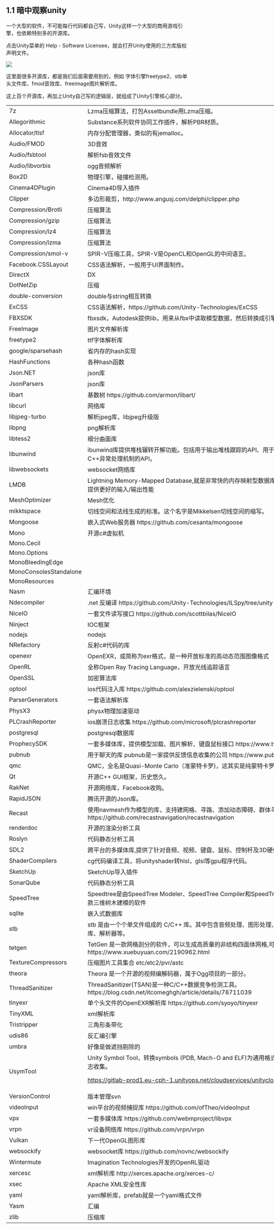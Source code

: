 ## 1.1 暗中观察unity

一个大型的软件，不可能每行代码都自己写，Unity这样一个大型的商用游戏引擎，也依赖特别多的开源库。

点击Unity菜单的 Help - Software Licensee，就会打开Unity使用的三方库版权声明文件。

![](../../imgs/1/1.1/unity_software_lincensee.png)

这里面很多开源库，都是我们后面需要用到的，例如 字体引擎freetype2、stb单头文件库、fmod音效库、freeimage图片解析库。

这上百个开源库，再加上Unity自己写的逻辑层，就组成了Unity引擎核心部分。

<table border=0 cellpadding=0 cellspacing=0 width=1026 style='border-collapse:
 collapse;table-layout:fixed;width:769pt'>
 <col width=147 style='mso-width-source:userset;mso-width-alt:5233;width:110pt'>
 <col width=687 style='mso-width-source:userset;mso-width-alt:24433;width:515pt'>
 <col width=64 span=3 style='width:48pt'>
 <tr height=18 style='height:13.8pt'>
  <td height=18 class=xl66 width=147 style='height:13.8pt;width:110pt'>7z</td>
  <td class=xl66 width=687 style='width:515pt'>Lzma压缩算法，打包Assetbundle用Lzma压缩。</td>
 </tr>
 <tr height=18 style='height:13.8pt'>
  <td height=18 class=xl66 style='height:13.8pt'>Allegorithmic</td>
  <td class=xl66 colspan=4 style='mso-ignore:colspan'>Substance系列软件协同工作插件，解析PBR材质。</td>
  
 </tr>

 <tr height=18 style='height:13.8pt'>
  <td height=18 class=xl66 style='height:13.8pt'>Allocator/tlsf</td>
  <td class=xl66 colspan=4 style='mso-ignore:colspan'>内存分配管理器，类似的有jemalloc。</td>
  
 </tr>

 <tr height=18 style='height:13.8pt'>
  <td height=18 class=xl66 style='height:13.8pt'>Audio/FMOD</td>
  <td class=xl66 colspan=4 style='mso-ignore:colspan'>3D音效</td>
  
 </tr>
 <tr height=18 style='height:13.8pt'>
  <td height=18 class=xl66 style='height:13.8pt'>Audio/fsbtool</td>
  <td class=xl66 colspan=4 style='mso-ignore:colspan'>解析fsb音效文件</td>
  
 </tr>
 <tr height=18 style='height:13.8pt'>
  <td height=18 class=xl66 style='height:13.8pt'>Audio/libvorbis</td>
  <td class=xl66 colspan=4 style='mso-ignore:colspan'>ogg音频解析</td>
  
 </tr>

 <tr height=18 style='height:13.8pt'>
  <td height=18 class=xl66 style='height:13.8pt'>Box2D</td>
  <td class=xl66 colspan=4 style='mso-ignore:colspan'>物理引擎，碰撞检测用。</td>
  
 </tr>
 <tr height=18 style='height:13.8pt'>
  <td height=18 class=xl66 style='height:13.8pt'>Cinema4DPlugin</td>
  <td class=xl66 colspan=4 style='mso-ignore:colspan'>Cinema4D导入插件</td>
  
 </tr>
 <tr height=18 style='height:13.8pt'>
  <td height=18 class=xl66 style='height:13.8pt'>Clipper</td>
  <td class=xl66 colspan=4 style='mso-ignore:colspan'>多边形裁剪，http://www.angusj.com/delphi/clipper.php</td>
  
 </tr>

 <tr height=18 style='height:13.8pt'>
  <td height=18 class=xl66 style='height:13.8pt'>Compression/Brotli</td>
  <td class=xl66 colspan=4 style='mso-ignore:colspan'>压缩算法</td>
  
 </tr>
 <tr height=18 style='height:13.8pt'>
  <td height=18 class=xl66 style='height:13.8pt'>Compression/gzip</td>
  <td class=xl66 colspan=4 style='mso-ignore:colspan'>压缩算法</td>
  
 </tr>
 <tr height=18 style='height:13.8pt'>
  <td height=18 class=xl66 style='height:13.8pt'>Compression/lz4</td>
  <td class=xl66 colspan=4 style='mso-ignore:colspan'>压缩算法</td>
  
 </tr>
 <tr height=18 style='height:13.8pt'>
  <td height=18 class=xl66 style='height:13.8pt'>Compression/lzma</td>
  <td class=xl66 colspan=4 style='mso-ignore:colspan'>压缩算法</td>
  
 </tr>
 <tr height=18 style='height:13.8pt'>
  <td height=18 class=xl66 style='height:13.8pt'>Compression/smol-v</td>
  <td class=xl66 colspan=4 style='mso-ignore:colspan'>SPIR-V压缩工具，SPIR-V是OpenCL和OpenGL的中间语言。</td>
  
 </tr>

 <tr height=18 style='height:13.8pt'>
  <td height=18 class=xl66 style='height:13.8pt'>Facebook.CSSLayout</td>
  <td class=xl66 colspan=4 style='mso-ignore:colspan'>CSS语法解析，一般用于UI界面制作。</td>
  
 </tr>
 <tr height=18 style='height:13.8pt'>
  <td height=18 class=xl66 style='height:13.8pt'>DirectX</td>
  <td class=xl66 colspan=4 style='mso-ignore:colspan'>DX</td>
  
 </tr>
 <tr height=18 style='height:13.8pt'>
  <td height=18 class=xl66 style='height:13.8pt'>DotNetZip</td>
  <td class=xl66 colspan=4 style='mso-ignore:colspan'>压缩</td>
  
 </tr>
 <tr height=18 style='height:13.8pt'>
  <td height=18 class=xl66 style='height:13.8pt'>double-conversion</td>
  <td class=xl66 colspan=4 style='mso-ignore:colspan'>double与string相互转换</td>
  
 </tr>
 <tr height=18 style='height:13.8pt'>
  <td height=18 class=xl66 style='height:13.8pt'>ExCSS</td>
  <td class=xl66 colspan=4 style='mso-ignore:colspan'>CSS语法解析，https://github.com/Unity-Technologies/ExCSS</td>
  
 </tr>

 <tr height=18 style='height:13.8pt'>
  <td height=18 class=xl66 style='height:13.8pt'>FBXSDK</td>
  <td class=xl66 colspan=4 style='mso-ignore:colspan'>fbxsdk，Autodesk提供lib，用来从fbx中读取模型数据，然后转换成引擎自定义格式</td>
  
 </tr>
 <tr height=18 style='height:13.8pt'>
  <td height=18 class=xl66 style='height:13.8pt'>FreeImage</td>
  <td class=xl66 colspan=4 style='mso-ignore:colspan'>图片文件解析库</td>
  
 </tr>
 <tr height=18 style='height:13.8pt'>
  <td height=18 class=xl66 style='height:13.8pt'>freetype2</td>
  <td class=xl66 colspan=4 style='mso-ignore:colspan'>ttf字体解析库</td>
  
 </tr>

 <tr height=18 style='height:13.8pt'>
  <td height=18 class=xl66 style='height:13.8pt'>google/sparsehash</td>
  <td class=xl66 colspan=4 style='mso-ignore:colspan'>省内存的hash实现</td>
  
 </tr>
 <tr height=18 style='height:13.8pt'>
  <td height=18 class=xl66 style='height:13.8pt'>HashFunctions</td>
  <td class=xl66 colspan=4 style='mso-ignore:colspan'>各种hash函数</td>
  
 </tr>

 <tr height=18 style='height:13.8pt'>
  <td height=18 class=xl66 style='height:13.8pt'>Json.NET</td>
  <td class=xl66 colspan=4 style='mso-ignore:colspan'>json库</td>
  
 </tr>
 <tr height=18 style='height:13.8pt'>
  <td height=18 class=xl66 style='height:13.8pt'>JsonParsers</td>
  <td class=xl66 colspan=4 style='mso-ignore:colspan'>json库</td>
  
 </tr>
 <tr height=18 style='height:13.8pt'>
  <td height=18 class=xl66 style='height:13.8pt'>libart</td>
  <td class=xl66 colspan=4 style='mso-ignore:colspan'>基数树 https://github.com/armon/libart/</td>
  
 </tr>
 <tr height=18 style='height:13.8pt'>
  <td height=18 class=xl66 style='height:13.8pt'>libcurl</td>
  <td class=xl66 colspan=4 style='mso-ignore:colspan'>网络库</td>
  
 </tr>

 <tr height=18 style='height:13.8pt'>
  <td height=18 class=xl66 style='height:13.8pt'>libjpeg-turbo</td>
  <td class=xl66 colspan=4 style='mso-ignore:colspan'>解析jpeg库，libjpeg升级版</td>
  
 </tr>
 <tr height=18 style='height:13.8pt'>
  <td height=18 class=xl66 style='height:13.8pt'>libpng</td>
  <td class=xl66 colspan=4 style='mso-ignore:colspan'>png解析库</td>
  
 </tr>
 <tr height=18 style='height:13.8pt'>
  <td height=18 class=xl66 style='height:13.8pt'>libtess2</td>
  <td class=xl66 colspan=4 style='mso-ignore:colspan'>细分曲面库</td>
  
 </tr>
 <tr height=18 style='height:13.8pt'>
  <td height=18 class=xl66 style='height:13.8pt'>libunwind</td>
  <td class=xl66 colspan=4 style='mso-ignore:colspan'>ibunwind库提供堆栈辗转开解功能。包括用于输出堆栈跟踪的API、用于以编程方式辗转开解堆栈的API以及支持C++异常处理机制的API。</td>
 </tr>

 <tr height=18 style='height:13.8pt'>
  <td height=18 class=xl66 style='height:13.8pt'>libwebsockets</td>
  <td class=xl66 colspan=4 style='mso-ignore:colspan'>websocket网络库</td>
  
 </tr>
 <tr height=18 style='height:13.8pt'>
  <td height=18 class=xl66 style='height:13.8pt'>LMDB</td>
  <td class=xl66 colspan=3 style='mso-ignore:colspan'>Lightning Memory-Mapped
  Database,就是非常快的内存映射型数据库,LMDB使用内存映射文件,可以提供更好的输入/输出性能</td>
  
 </tr>

 <tr height=18 style='height:13.8pt'>
  <td height=18 class=xl66 style='height:13.8pt'>MeshOptimizer</td>
  <td class=xl66 colspan=4 style='mso-ignore:colspan'>Mesh优化</td>
  
 </tr>
 <tr height=18 style='height:13.8pt'>
  <td height=18 class=xl66 style='height:13.8pt'>mikktspace</td>
  <td class=xl66 colspan=4 style='mso-ignore:colspan'>切线空间和法线生成的标准。这个名字是Mikkelsen切线空间的缩写。</td>
  
 </tr>
 <tr height=18 style='height:13.8pt'>
  <td height=18 class=xl66 style='height:13.8pt'>Mongoose</td>
  <td class=xl66 colspan=4 style='mso-ignore:colspan'>嵌入式Web服务器 https://github.com/cesanta/mongoose</td>
  
 </tr>

 <tr height=18 style='height:13.8pt'>
  <td height=18 class=xl66 style='height:13.8pt'>Mono</td>
  <td class=xl66 colspan=4 style='mso-ignore:colspan'>开源c#虚拟机</td>
  
 </tr>
 <tr height=18 style='height:13.8pt'>
  <td height=18 class=xl66 style='height:13.8pt'>Mono.Cecil</td>
  <td class=xl66 colspan=4 style='mso-ignore:colspan'></td>
  
 </tr>
 <tr height=18 style='height:13.8pt'>
  <td height=18 class=xl66 style='height:13.8pt'>Mono.Options</td>
  <td class=xl66 colspan=4 style='mso-ignore:colspan'></td>
  
 </tr>
 <tr height=18 style='height:13.8pt'>
  <td height=18 class=xl66 style='height:13.8pt'>MonoBleedingEdge</td>
  <td class=xl66 colspan=4 style='mso-ignore:colspan'></td>
  
 </tr>
 <tr height=18 style='height:13.8pt'>
  <td height=18 class=xl66 style='height:13.8pt'>MonoConsolesStandalone</td>
  <td class=xl66 colspan=4 style='mso-ignore:colspan'></td>
 </tr>
 <tr height=18 style='height:13.8pt'>
  <td height=18 class=xl66 style='height:13.8pt'>MonoResources</td>
  <td class=xl66 colspan=4 style='mso-ignore:colspan'></td>
  
 </tr>

 <tr height=18 style='height:13.8pt'>
  <td height=18 class=xl66 style='height:13.8pt'>Nasm</td>
  <td class=xl66 colspan=4 style='mso-ignore:colspan'>汇编环境</td>
  
 </tr>
 <tr height=18 style='height:13.8pt'>
  <td height=18 class=xl66 style='height:13.8pt'>Ndecompiler</td>
  <td class=xl66 colspan=4 style='mso-ignore:colspan'>.net 反编译
  https://github.com/Unity-Technologies/ILSpy/tree/unity</td>
  
 </tr>

 <tr height=18 style='height:13.8pt'>
  <td height=18 class=xl66 style='height:13.8pt'>NiceIO</td>
  <td class=xl66 colspan=4 style='mso-ignore:colspan'>一套文件读写接口 https://github.com/scottbilas/NiceIO</td>
  
 </tr>
 <tr height=18 style='height:13.8pt'>
  <td height=18 class=xl66 style='height:13.8pt'>Ninject</td>
  <td class=xl66 colspan=4 style='mso-ignore:colspan'>IOC框架</td>
  
 </tr>

 <tr height=18 style='height:13.8pt'>
  <td height=18 class=xl66 style='height:13.8pt'>nodejs</td>
  <td class=xl66 colspan=4 style='mso-ignore:colspan'>nodejs</td>
  
 </tr>
 <tr height=18 style='height:13.8pt'>
  <td height=18 class=xl66 style='height:13.8pt'>NRefactory</td>
  <td class=xl66 colspan=4 style='mso-ignore:colspan'>反射c#代码的库</td>
  
 </tr>

 <tr height=18 style='height:13.8pt'>
  <td height=18 class=xl66 style='height:13.8pt'>openexr</td>
  <td class=xl66>OpenEXR<font class="font7">，或简称为exr格式，是一种开放标准的高动态范围图像格式</font><ruby><font
  class="font5"><rt class=font5></rt></font></ruby></td>
  
 </tr>
 <tr height=18 style='height:13.8pt'>
  <td height=18 class=xl66 style='height:13.8pt'>OpenRL</td>
  <td class=xl66 colspan=4 style='mso-ignore:colspan'>全称Open Ray Tracing Language，开放光线追踪语言</td>
  
 </tr>
 <tr height=18 style='height:13.8pt'>
  <td height=18 class=xl66 style='height:13.8pt'>OpenSSL</td>
  <td class=xl66 colspan=4 style='mso-ignore:colspan'>加密算法库</td>
  
 </tr>
 
 <tr height=18 style='height:13.8pt'>
  <td height=18 class=xl66 style='height:13.8pt'>optool</td>
  <td class=xl66 colspan=4 style='mso-ignore:colspan'>ios代码注入库 https://github.com/alexzielenski/optool</td>
  
 </tr>

 <tr height=18 style='height:13.8pt'>
  <td height=18 class=xl66 style='height:13.8pt'>ParserGenerators</td>
  <td class=xl66 colspan=4 style='mso-ignore:colspan'>一套语法解析库</td>
  
 </tr>

 <tr height=18 style='height:13.8pt'>
  <td height=18 class=xl66 style='height:13.8pt'>PhysX3</td>
  <td class=xl66 colspan=4 style='mso-ignore:colspan'>physx物理加速驱动</td>
  
 </tr>
 <tr height=18 style='height:13.8pt'>
  <td height=18 class=xl66 style='height:13.8pt'>PLCrashReporter</td>
  <td class=xl66 colspan=4 style='mso-ignore:colspan'>ios崩溃日志收集 https://github.com/microsoft/plcrashreporter</td>
  
 </tr>

 <tr height=18 style='height:13.8pt'>
  <td height=18 class=xl66 style='height:13.8pt'>postgresql</td>
  <td class=xl66 colspan=4 style='mso-ignore:colspan'>postgresql数据库</td>
  
 </tr>
 <tr height=18 style='height:13.8pt'>
  <td height=18 class=xl66 style='height:13.8pt'>ProphecySDK</td>
  <td class=xl66 colspan=4 style='mso-ignore:colspan'>一套多媒体库，提供模型加载、图片解析、键盘鼠标接口 https://www.twilight3d.com/</td>
  
 </tr>
 <tr height=18 style='height:13.8pt'>
  <td height=18 class=xl66 style='height:13.8pt'>pubnub</td>
  <td class=xl66 colspan=4 style='mso-ignore:colspan'>用于聊天的库 pubnub是一家提供反馈信息收集的公司 https://www.pubnub.com/</td>
  
 </tr>
 <tr height=18 style='height:13.8pt'>
  <td height=18 class=xl66 style='height:13.8pt'>qmc</td>
  <td class=xl66 colspan=4 style='mso-ignore:colspan'>QMC，全名是Quasi-Monte Carlo（准蒙特卡罗)，这其实是纯蒙特卡罗算法的一个变种</td>
  
 </tr>

 <tr height=18 style='height:13.8pt'>
  <td height=18 class=xl66 style='height:13.8pt'>Qt</td>
  <td class=xl66 colspan=4 style='mso-ignore:colspan'>开源C++ GUI框架，历史悠久。</td>
  
 </tr>
 <tr height=18 style='height:13.8pt'>
  <td height=18 class=xl66 style='height:13.8pt'>RakNet</td>
  <td class=xl66 colspan=4 style='mso-ignore:colspan'>开源网络库，Facebook收购。</td>
  
 </tr>
 <tr height=18 style='height:13.8pt'>
  <td height=18 class=xl66 style='height:13.8pt'>RapidJSON</td>
  <td class=xl66 colspan=4 style='mso-ignore:colspan'>腾讯开源的Json库。</td>
  
 </tr>

 <tr height=18 style='height:13.8pt'>
  <td height=18 class=xl66 style='height:13.8pt'>Recast</td>
  <td class=xl66 colspan=4 style='mso-ignore:colspan'>使用navmesh作为模型的库，支持建网格、寻路、添加动态障碍、群体寻路等特性
  https://github.com/recastnavigation/recastnavigation</td>
 </tr>
 <tr height=18 style='height:13.8pt'>
  <td height=18 class=xl66 style='height:13.8pt'>renderdoc</td>
  <td class=xl66 colspan=4 style='mso-ignore:colspan'>开源的渲染分析工具</td>
  
 </tr>
 <tr height=18 style='height:13.8pt'>
  <td height=18 class=xl66 style='height:13.8pt'>Roslyn</td>
  <td class=xl66 colspan=4 style='mso-ignore:colspan'>代码静态分析工具</td>
  
 </tr>

 <tr height=18 style='height:13.8pt'>
  <td height=18 class=xl66 style='height:13.8pt'>SDL2</td>
  <td class=xl66 colspan=4 style='mso-ignore:colspan'>跨平台的多媒体库,提供了针对音频、视频、键盘、鼠标、控制杆及3D硬件的低级别的访问接口。</td>
  
 </tr>
 <tr height=18 style='height:13.8pt'>
  <td height=18 class=xl66 style='height:13.8pt'>ShaderCompilers</td>
  <td class=xl66 colspan=4 style='mso-ignore:colspan'>cg代码编译工具，将unityshader转hlsl，glsl等gpu程序代码。</td>
  
 </tr>

 <tr height=18 style='height:13.8pt'>
  <td height=18 class=xl66 style='height:13.8pt'>SketchUp</td>
  <td class=xl66 colspan=4 style='mso-ignore:colspan'>SketchUp导入插件</td>
  
 </tr>

 <tr height=18 style='height:13.8pt'>
  <td height=18 class=xl66 style='height:13.8pt'>SonarQube</td>
  <td class=xl66 colspan=4 style='mso-ignore:colspan'>代码静态分析工具</td>
  
 </tr>

 <tr height=18 style='height:13.8pt'>
  <td height=18 class=xl66 style='height:13.8pt'>SpeedTree</td>
  <td class=xl66 colspan=2 style='mso-ignore:colspan'>Speedtree是由SpeedTree
  Modeler、SpeedTree Compiler和SpeedTree SDK三部分构成的一款三维树木建模的软件</td>
  
 </tr>
 <tr height=18 style='height:13.8pt'>
  <td height=18 class=xl66 style='height:13.8pt'>sqlite</td>
  <td class=xl66 colspan=4 style='mso-ignore:colspan'>嵌入式数据库</td>
  
 </tr>
 <tr height=18 style='height:13.8pt'>
  <td height=18 class=xl66 style='height:13.8pt'>stb</td>
  <td class=xl66 colspan=3 style='mso-ignore:colspan'>stb<font class="font7">
  是由一个个单文件组成的&nbsp;C/C++ 库。其中包含音频处理、图形处理、3D图形处理、游戏开发、数学库、解析器等。</font><ruby><font
  class="font5"><rt class=font5></rt></font></ruby></td>
  
 </tr>

 <tr height=18 style='height:13.8pt'>
  <td height=18 class=xl66 style='height:13.8pt'>tetgen</td>
  <td class=xl66 colspan=4 style='mso-ignore:colspan'>TetGen
  是一款网格剖分的软件，可以生成高质量的非结构四面体网格,可以用来切割模型。https://www.xuebuyuan.com/2190962.html</td>
 </tr>

 <tr height=18 style='height:13.8pt'>
  <td height=18 class=xl66 style='height:13.8pt'>TextureCompressors</td>
  <td class=xl66 colspan=4 style='mso-ignore:colspan'>压缩图片工具集合 etc/etc2/pvr/astc</td>
  
 </tr>
 <tr height=18 style='height:13.8pt'>
  <td height=18 class=xl66 style='height:13.8pt'>theora</td>
  <td class=xl66>Theora<font class="font7"> 是一个开源的视频编解码器，属于Ogg项目的一部分。</font><ruby><font
  class="font5"><rt class=font5></rt></font></ruby></td>
  
 </tr>

 <tr height=18 style='height:13.8pt'>
  <td height=18 class=xl66 style='height:13.8pt'>ThreadSanitizer</td>
  <td class=xl66 colspan=2 style='mso-ignore:colspan'>ThreadSanitizer<font
  class="font7">(TSAN)是一种C/C++数据竞争检测工具。https://blog.csdn.net/itcomeghgh/article/details/78711039</font><ruby><font
  class="font5"><rt class=font5></rt></font></ruby></td>
  

 <tr height=18 style='height:13.8pt'>
  <td height=18 class=xl66 style='height:13.8pt'>tinyexr</td>
  <td class=xl66 colspan=4 style='mso-ignore:colspan'>单个头文件的OpenEXR解析库 https://github.com/syoyo/tinyexr</td>
  
 </tr>

 <tr height=18 style='height:13.8pt'>
  <td height=18 class=xl66 style='height:13.8pt'>TinyXML</td>
  <td class=xl66 colspan=4 style='mso-ignore:colspan'>xml解析库</td>
  

 <tr height=18 style='height:13.8pt'>
  <td height=18 class=xl66 style='height:13.8pt'>Tristripper</td>
  <td class=xl66 colspan=4 style='mso-ignore:colspan'>三角形条带化</td>
  
 </tr>
 <tr height=18 style='height:13.8pt'>
  <td height=18 class=xl66 style='height:13.8pt'>udis86</td>
  <td class=xl66 colspan=4 style='mso-ignore:colspan'>反汇编引擎</td>
  
 </tr>
 <tr height=18 style='height:13.8pt'>
  <td height=18 class=xl66 style='height:13.8pt'>umbra</td>
  <td class=xl66 colspan=4 style='mso-ignore:colspan'>好像是做遮挡剔除的</td>
  

 <tr height=37 style='page-break-before:always;height:27.6pt'>
  <td height=37 class=xl66 style='height:27.6pt'>UsymTool</td>
  <td class=xl67 width=687 style='width:515pt'>Unity Symbol Tool，转换symbols
  (PDB, Mach-O and ELF)为通用格式，用来做崩溃日志收集。<br>
   
  https://gitlab-prod1.eu-cph-1.unityops.net/cloudservices/unitycloud-go-crash</td>
  

 <tr height=18 style='height:13.8pt'>
  <td height=18 class=xl66 style='height:13.8pt'>VersionControl</td>
  <td class=xl66 colspan=4 style='mso-ignore:colspan'>版本管理svn</td>
  
 </tr>
 <tr height=18 style='height:13.8pt'>
  <td height=18 class=xl66 style='height:13.8pt'>videoInput</td>
  <td class=xl66 colspan=4 style='mso-ignore:colspan'>win平台的视频捕捉库 https://github.com/ofTheo/videoInput</td>
  
 </tr>
 <tr height=18 style='height:13.8pt'>
  <td height=18 class=xl66 style='height:13.8pt'>vpx</td>
  <td class=xl66 colspan=4 style='mso-ignore:colspan'>一套多媒体库 https://github.com/webmproject/libvpx</td>
  
 </tr>
 <tr height=18 style='height:13.8pt'>
  <td height=18 class=xl66 style='height:13.8pt'>vrpn</td>
  <td class=xl66 colspan=4 style='mso-ignore:colspan'>vr设备网络库 https://github.com/vrpn/vrpn</td>
  

 <tr height=18 style='height:13.8pt'>
  <td height=18 class=xl66 style='height:13.8pt'>Vulkan</td>
  <td class=xl66 colspan=4 style='mso-ignore:colspan'>下一代OpenGL图形库</td>
  
 </tr>
 <tr height=18 style='height:13.8pt'>
  <td height=18 class=xl66 style='height:13.8pt'>websockify</td>
  <td class=xl66 colspan=4 style='mso-ignore:colspan'>websocket库 https://github.com/novnc/websockify</td>
  
 </tr>
 <tr height=18 style='height:13.8pt'>
  <td height=18 class=xl66 style='height:13.8pt'>Wintermute</td>
  <td class=xl66 colspan=4 style='mso-ignore:colspan'>Imagination Technologies开发的OpenRL驱动</td>
  
 </tr>
 <tr height=18 style='height:13.8pt'>
  <td height=18 class=xl66 style='height:13.8pt'>xercesc</td>
  <td class=xl66 colspan=4 style='mso-ignore:colspan'>xml解析库 http://xerces.apache.org/xerces-c/</td>
  
 </tr>
 <tr height=18 style='height:13.8pt'>
  <td height=18 class=xl66 style='height:13.8pt'>xsec</td>
  <td class=xl66 colspan=4 style='mso-ignore:colspan'>Apache XML安全性库</td>
  
 </tr>
 <tr height=18 style='height:13.8pt'>
  <td height=18 class=xl66 style='height:13.8pt'>yaml</td>
  <td class=xl66 colspan=4 style='mso-ignore:colspan'>yaml解析库，prefab就是一个yaml格式文件</td>
  
 </tr>
 <tr height=18 style='height:13.8pt'>
  <td height=18 class=xl66 style='height:13.8pt'>Yasm</td>
  <td class=xl66 colspan=4 style='mso-ignore:colspan'>汇编</td>
  
 </tr>
 <tr height=18 style='height:13.8pt'>
  <td height=18 class=xl66 style='height:13.8pt'>zlib</td>
  <td class=xl66 colspan=4 style='mso-ignore:colspan'>压缩库</td>
  
 </tr>
 <![if supportMisalignedColumns]>
 <tr height=0 style='display:none'>
  <td width=147 style='width:110pt'></td>
  <td width=687 style='width:515pt'></td>
  <td width=64 style='width:48pt'></td>
  <td width=64 style='width:48pt'></td>
  <td width=64 style='width:48pt'></td>
 </tr>
 <![endif]>
</table>
